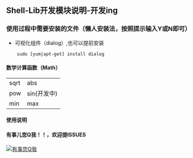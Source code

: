## Shell-Lib开发模块说明-开发ing

### 使用过程中需要安装的文件（懒人安装法，按照提示输入Y或N即可）

 * 可视化组件（dialog）,也可以提前安装
 ```jshelllanguage
     sudo [yum|apt-get] install dialog
 ```   

#### 数学计算函数（Math）
|     |   |
|  ----  | ----  |
| sqrt  | abs |
| pow  | sin(开发中) |
| min  | max |
    
#### 使用说明

#### 有事儿您Q我！！，欢迎提ISSUES
<a target="_blank" href="http://wpa.qq.com/msgrd?v=3&amp;uin=710201236&amp;site=qq&amp;menu=yes">
    <img border="0" src="http://wpa.qq.com/pa?p=1:710201236:13" alt="有事您Q我" title="有事您Q我">
</a>

